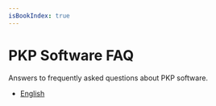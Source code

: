 ```yaml
---
isBookIndex: true
---
```


# PKP Software FAQ

Answers to frequently asked questions about PKP software.

* [English](en/)
